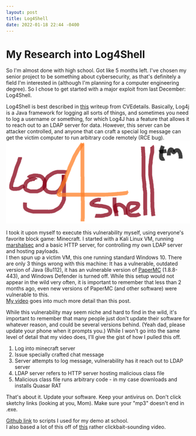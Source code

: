 ```yaml
---
layout: post
title: Log4Shell
date: 2022-01-18 22:44 -0400
---
```


# My Research into Log4Shell

So I'm almost done with high school. Got like 5 months left. I've chosen my senior project to be something about cybersecurity, as that's definitely a field I'm interested in (although I'm planning for a computer engineering degree). So I chose to get started with a major exploit from last December: Log4Shell.  

Log4Shell is best described in [this](https://www.cvedetails.com/cve/CVE-2021-44228/) writeup from CVEdetails. Basically, Log4j is a Java framework for logging all sorts of things, and sometimes you need to log a username or something, for which Log4J has a feature that allows it to reach out to an LDAP server for data. However, this server can be attacker controlled, and anyone that can craft a special log message can get the victim computer to run arbitrary code remotely (RCE bug).![Yes, this is the "official" logo of Log4Shell.](/assets/img/log4shell/log4shell.png)  

I took it upon myself to execute this vulnerability myself, using everyone's favorite block game: Minecraft. I started with a Kali Linux VM, running [marshalsec](https://github.com/mbechler/marshalsec) and a basic HTTP server, for controlling my own LDAP server and hosting payloads.  
I then spun up a victim VM, this one running standard Windows 10. There are only 3 things wrong with this machine: It has a vulnerable, outdated version of Java (8u112), it has an vulnerable version of [PaperMC](https://papermc.io/) (1.8.8-443), and Windows Defender is turned off. While this setup would not appear in the wild very often, it is important to remember that less than 2 months ago, even new versions of PaperMC (and other software) were vulnerable to this.  
[My video](https://youtu.be/vWbiNj2slT0) goes into much more detail than this post.  

While this vulnerability may seem niche and hard to find in the wild, it's important to remember that many people just don't update their software for whatever reason, and could be several versions behind. (Yeah dad, please update your phone when it prompts you.) While I won't go into the same level of detail that my video does, I'll give the gist of how I pulled this off.  
1. Log into minecraft server  
2. Issue specially crafted chat message
3. Server attempts to log message, vulnerability has it reach out to LDAP server
4. LDAP server refers to HTTP server hosting malicious class file
5. Malicious class file runs arbitrary code - in my case downloads and installs Quasar RAT  

That's about it. Update your software. Keep your antivirus on. Don't click sketchy links (looking at you, Mom). Make sure your "mp3" doesn't end in .exe.

[Github link](https://github.com/CWright2022/Log4J-POC) to scripts I used for my demo at school.  
I also based a lot of this off of [this](https://www.youtube.com/watch?v=7qoPDq41xhQ) rather clickbait-sounding video.